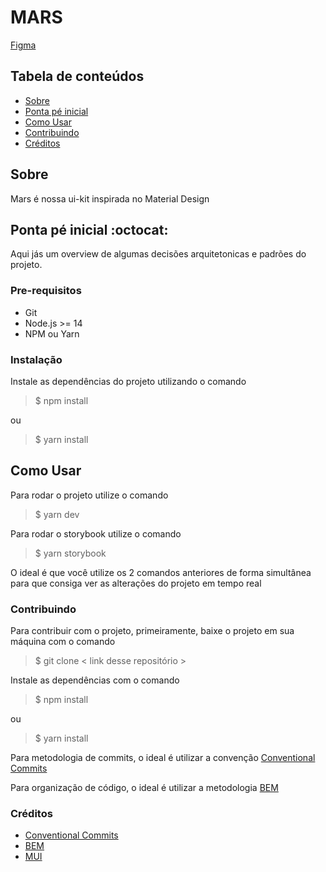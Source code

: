 # MARS

[Figma](https://www.figma.com/file/W48LS2jmdbpQ8l9h7FRgit/Me-Salva!-Design-System?node-id=822%3A22408)

## Tabela de conteúdos

- [Sobre](#about)
- [Ponta pé inicial](#getting_started)
- [Como Usar](#usage)
- [Contribuindo](#contributing)
- [Créditos]($credits)

## Sobre <a name = "about"></a>

Mars é nossa ui-kit inspirada no Material Design

## Ponta pé inicial :octocat: <a name = "getting_started"></a>

Aqui jás um overview de algumas decisões arquitetonicas e padrões do projeto.

### Pre-requisitos

* Git
* Node.js >= 14
* NPM ou Yarn

### Instalação

Instale as dependências do projeto utilizando o comando
> $ npm install

ou

> $ yarn install

## Como Usar <a name = "usage"></a>

Para rodar o projeto utilize o comando
> $ yarn dev

Para rodar o storybook utilize o comando
> $ yarn storybook

O ideal é que você utilize os 2 comandos anteriores de forma simultânea para que consiga ver as alterações do projeto em tempo real

### Contribuindo <a name = "contributing"></a>

Para contribuir com o projeto, primeiramente, baixe o projeto em sua máquina com o comando
> $ git clone < link desse repositório >

Instale as dependências com o comando
> $ npm install

ou 
> $ yarn install

Para metodologia de commits, o ideal é utilizar a convenção [Conventional Commits](www.conventionalcommits.org)

Para organização de código, o ideal é utilizar a metodologia [BEM](https://en.bem.info/methodology/quick-start/)

### Créditos <a name = "credits"></a>

* [Conventional Commits](https://www.conventionalcommits.org)
* [BEM](https://en.bem.info/methodology/quick-start/)
* [MUI](https://mui.com/pt/getting-started/usage/)
